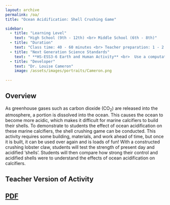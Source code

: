 ```yaml
---
layout: archive
permalink: /oa/
title: "Ocean Acidification: Shell Crushing Game"

sidebar:
  - title: "Learning Level"
    text: "High School (9th - 12th) <br> Middle School (6th - 8th)"
  - title: "Duration"
    text: "Class time: 40 - 60 minutes <br> Teacher preparation: 1 - 2 hours"
  - title: "Next Generation Science Standards"
    text: " **HS-ESS3-6 Earth and Human Activity** <br>  Use a computational representation to illustrate the relationships among  Earth systems and how those relationships are being modified due to human activity. <br>  **HS-ESS3-3 Earth and Human Activity** Create a computational simulation to illustrate the relationships among management of natural resources, the sustainability of human populations, and biodiversity."
  - title: "Developer"
    text: "Dr. Louise Cameron"
    image: /assets/images/portraits/Cameron.png
    
---
```



## Overview 

As greenhouse gases such as carbon dioxide (CO<sub>2</sub>) are released into the atmosphere, a portion is dissolved into the ocean. This causes the ocean to become more acidic, which makes it difficult for marine calcifiers to build their shells. To demonstrate to students the effect of ocean acidification on these marine calcifiers, the shell crushing game can be conducted. This activity requires some building, materials, and work ahead of time, but once it is built, it can be used over again and is loads of fun! With a constructed crushing lobster claw, students will test the strength of present day and acidified ‘shells’. Students will then compare how strong their control and acidified shells were to understand the effects of ocean acidification on calcifiers.
 
 
## Teacher Version of Activity

## [PDF](https://github.com/EvolutionWorkshop/EvolutionWorkshop.github.io/blob/master/assets/activityPDF/oaShellCrushActivity.pdf)


